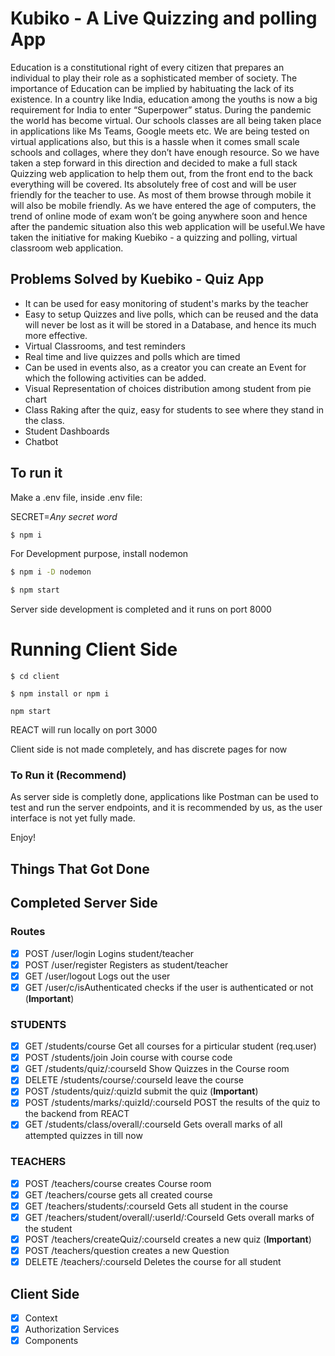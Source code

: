# Kubiko - A Live Quizzing and polling App

Education is a constitutional right of every citizen that prepares an individual to play their role as a sophisticated member of society. The importance of Education can be implied by habituating the lack of its existence. In a country like India, education among the youths is now a big requirement for India to enter “Superpower” status. During the pandemic the world has become virtual. Our schools classes are all being taken place in applications like Ms Teams, Google meets etc. We are being tested on virtual applications also, but this is a hassle when it comes small scale schools and collages, where they don’t have enough resource. So we have taken a step forward in this direction and decided to make a full stack Quizzing web application to help them out, from the front end to the back everything will be covered. Its absolutely free of cost and will be user friendly for the teacher to use. As most of them browse through mobile it will also be mobile friendly. As we have entered the age of computers, the trend of online mode of exam won’t be going anywhere soon and hence after the pandemic situation also this web application will be useful.We have taken the initiative for making Kuebiko - a quizzing and polling, virtual classroom web application.

## Problems Solved by Kuebiko - Quiz App

- It can be used for easy monitoring of student's marks by the teacher
- Easy to setup Quizzes and live polls, which can be reused and the data will never be lost as it will be stored in a Database, and hence its much more effective.
- Virtual Classrooms, and test reminders
- Real time and live quizzes and polls which are timed
- Can be used in events also, as a creator you can create an Event for which the following activities can be added.
- Visual Representation of choices distribution among student from pie chart
- Class Raking after the quiz, easy for students to see where they stand in the class.
- Student Dashboards
- Chatbot

## To run it

Make a .env file, inside .env file:

SECRET=_Any secret word_

```sh
$ npm i
```

For Development purpose, install nodemon

```sh
$ npm i -D nodemon
```

```sh
$ npm start
```

Server side development is completed and it runs on port 8000

# Running Client Side

```
$ cd client

$ npm install or npm i

npm start
```

REACT will run locally on port 3000

Client side is not made completely, and has discrete pages for now

### To Run it (Recommend)

As server side is completly done, applications like Postman can be used to test and run the server endpoints, and it is recommended by us, as the user interface is not yet fully made.

Enjoy!

## Things That Got Done

## Completed Server Side

### Routes

- [x] POST /user/login Logins student/teacher
- [x] POST /user/register Registers as student/teacher
- [x] GET /user/logout Logs out the user
- [x] GET /user/c/isAuthenticated checks if the user is authenticated or not (**Important**)

### STUDENTS

- [x] GET /students/course Get all courses for a pirticular student (req.user)
- [x] POST /students/join Join course with course code
- [x] GET /students/quiz/:courseId Show Quizzes in the Course room
- [x] DELETE /students/course/:courseId leave the course
- [x] POST /students/quiz/:quizId submit the quiz (**Important**)
- [x] POST /students/marks/:quizId/:courseId POST the results of the quiz to the backend from REACT
- [x] GET /students/class/overall/:courseId Gets overall marks of all attempted quizzes in till now

### TEACHERS

- [x] POST /teachers/course creates Course room
- [x] GET /teachers/course gets all created course
- [x] GET /teachers/students/:courseId Gets all student in the course
- [x] GET /teachers/student/overall/:userId/:CourseId Gets overall marks of the student
- [x] POST /teachers/createQuiz/:courseId creates a new quiz (**Important**)
- [x] POST /teachers/question creates a new Question
- [x] DELETE /teachers/:courseId Deletes the course for all student

## Client Side

- [x] Context
- [x] Authorization Services
- [x] Components
